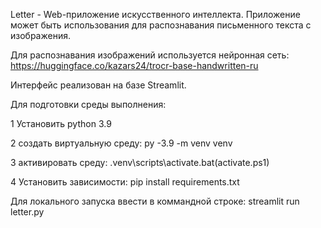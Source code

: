 Letter - Web-приложение искусственного интеллекта. Приложение может быть использования для распознавания письменного текста с изображения.

Для распознавания изображений используется нейронная сеть: https://huggingface.co/kazars24/trocr-base-handwritten-ru

Интерфейс реализован на базе Streamlit.

Для подготовки среды выполнения:

1 Установить python 3.9

2 создать виртуальную среду: 
    py -3.9 -m venv venv  

3 активировать среду: 
    .venv\scripts\activate.bat(activate.ps1)

4 Установить зависимости:
    pip install requirements.txt

Для локального запуска ввести в коммандной строке:
streamlit run letter.py